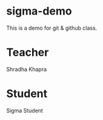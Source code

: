 # sigma-demo
This is a demo for git &amp; github class.

# Teacher 
Shradha Khapra

# Student
Sigma Student
